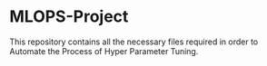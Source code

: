 # MLOPS-Project
This repository contains all the necessary files required in order to Automate the Process of Hyper Parameter Tuning.
